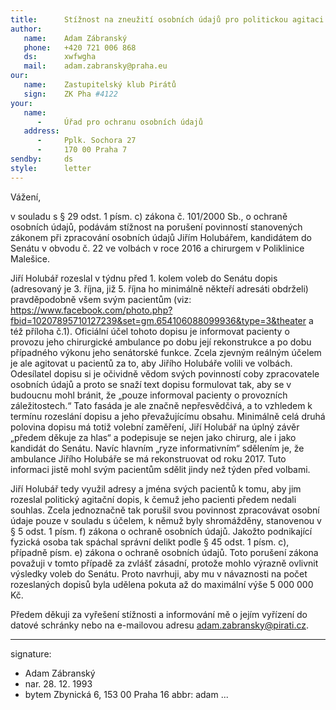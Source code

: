 ```yaml
---
title:      Stížnost na zneužití osobních údajů pro politickou agitaci
author:
   name:    Adam Zábranský
   phone:   +420 721 006 868
   ds:      xwfwgha
   mail:    adam.zabransky@praha.eu
our:
   name:    Zastupitelský klub Pirátů
   sign:    ZK Pha #4122
your:
   name:
      -     Úřad pro ochranu osobních údajů
   address:
      -     Pplk. Sochora 27
      -     170 00 Praha 7
sendby:     ds
style:      letter
---
```


Vážení,

v souladu s § 29 odst. 1 písm. c) zákona č. 101/2000 Sb., o ochraně osobních údajů, podávám stížnost na porušení povinností stanovených zákonem při zpracování osobních údajů Jiřím Holubářem, kandidátem do Senátu v obvodu č. 22 ve volbách v roce 2016 a chirurgem v Poliklinice Malešice.

Jiří Holubář rozeslal v týdnu před 1. kolem voleb do Senátu dopis (adresovaný je 3. října, již 5. října ho minimálně někteří adresáti obdrželi) pravděpodobně všem svým pacientům (viz: https://www.facebook.com/photo.php?fbid=10207895710127239&set=gm.654106088099936&type=3&theater a též příloha č.1). Oficiální účel tohoto dopisu je informovat pacienty o provozu jeho chirurgické ambulance po dobu její rekonstrukce a po dobu případného výkonu jeho senátorské funkce. Zcela zjevným reálným účelem je ale agitovat u pacientů za to, aby Jiřího Holubáře volili ve volbách. Odesílatel dopisu si je očividně vědom svých povinností coby zpracovatele osobních údajů a proto se snaží text dopisu formulovat tak, aby se v budoucnu mohl bránit, že „pouze informoval pacienty o provozních záležitostech.“ Tato fasáda je ale značně nepřesvědčivá, a to vzhledem k termínu rozeslání dopisu a jeho převažujícímu obsahu. Minimálně celá druhá polovina dopisu má totiž volební zaměření, Jiří Holubář na úplný závěr „předem děkuje za hlas“ a podepisuje se nejen jako chirurg, ale i jako kandidát do Senátu. Navíc hlavním „ryze informativním“ sdělením je, že ambulance Jiřího Holubáře se má rekonstruovat od roku 2017. Tuto informaci jistě mohl svým pacientům sdělit jindy než týden před volbami.

Jiří Holubář tedy využil adresy a jména svých pacientů k tomu, aby jim rozeslal politický agitační dopis, k čemuž jeho pacienti předem nedali souhlas. Zcela jednoznačně tak porušil svou povinnost zpracovávat osobní údaje pouze v souladu s účelem, k němuž byly shromážděny, stanovenou v § 5 odst. 1 písm. f) zákona o ochraně osobních údajů. Jakožto podnikající fyzická osoba tak spáchal správní delikt podle § 45 odst. 1 písm. c), případně písm. e) zákona o ochraně osobních údajů. Toto porušení zákona považuji v tomto případě za zvlášť zásadní, protože mohlo výrazně ovlivnit výsledky voleb do Senátu. Proto navrhuji, aby mu v návaznosti na počet rozeslaných dopisů byla udělena pokuta až do maximální výše 5 000 000 Kč.

Předem děkuji za vyřešení stížnosti a informování mě o jejím vyřízení do datové schránky nebo na e-mailovou adresu adam.zabransky@pirati.cz.

---
signature:
  - Adam Zábranský
  - nar. 28. 12. 1993
  - bytem Zbynická 6, 153 00 Praha 16
abbr:       adam
...
